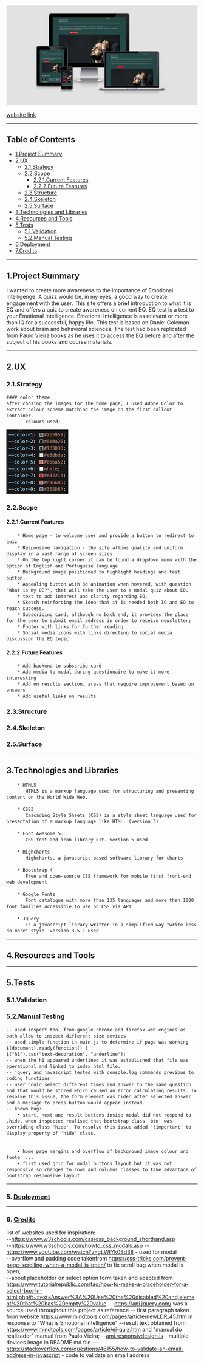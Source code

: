 <img src="assets/images/multiple-devices.jpeg" style="margin: 0;">

[website link](https://veraleitaodev.github.io/EQ_test/)

---

## Table of Contents

- [1.Project Summary](#1.Project-Summary)
- [2.UX](#2.UX)
  - [2.1.Strategy](#2.1.Strategy)
  - [2.2.Scope](#2.2.Scope)
    - [2.2.1.Current Features](#2.2.1.Current-Features)
    - [2.2.2.Future Features](#2.2.2.Future-Features)
  - [2.3.Structure](#2.4.Structure)
  - [2.4.Skeleton](#2.5.Skeleton)
  - [2.5.Surface](#2.6.Surface)
- [3.Technologies and Libraries](#3.Technologies-and-Libraries)
- [4.Resources and Tools](#4.Resources-and-Tools)
- [5.Tests](#5.Tests)
  - [5.1.Validation](#5.1.Validation)
  - [5.2.Manual Testing](#5.2.Manual-Testing)
- [6.Deployment](#6.Deployment)
- [7.Credits](#7.Credits)

---


## 1.Project Summary

I wanted to create more awareness to the importance of Emotional intelligenge.
A quizz would be, in my eyes, a good way to create engagement with the user. This site offers a brief introduction to what it is EQ and offers a quiz to create awareness on current EQ.
EQ test is a test to your Emotional Intelligence. Emotional Intelligence is as relevant or more than IQ for a successful, happy life.
This test is based on Daniel Goleman work about brain and behavioral sciences. The test had been replicated from Paulo Vieira books as he uses it to access the EQ before and after the subject of his books and course materials.

___

## 2.UX

### 2.1.Strategy

    #### color theme
    after chosing the images for the home page, I used Adobe Color to extract colour scheme matching the image on the first callout container.
        -- colours used:

<img src="assets/images/color-scheme.jpeg">

### 2.2.Scope

#### 2.2.1.Current Features


        * Home page - to welcome user and provide a button to redirect to quiz
        * Responsive navigation - the site allows quality and uniform display in a vast range of screen sizes
        * On the top right corner it can be found a dropdown menu with the option of English and Portuguese language
        * Background image positioned to highlight headings and test button. 
        * Appealing button with 3d animation when hovered, with question "What is my QE?", that will take the user to a modal quiz about EQ.  
        * text to add interest and clarity regarding EQ. 
        * Sketch reinforcing the idea that it is needed both IQ and EQ to reach success. 
        * Subscribing card, although no back end, it provides the place for the user to submit email address in order to receive newsletter;
        * Footer with links for further reading
        * Social media icons with links directing to social media discussion the EQ topic


#### 2.2.2.Future Features


        * Add backend to subscribe card
        * Add media to modal during questionaire to make it more interesting
        * Add on results section, areas that require improvement based on answers
        * Add useful links on results
### 2.3.Structure

### 2.4.Skeleton

### 2.5.Surface

___

## 3.Technologies and Libraries

        * HTML5 
           HTML5 is a markup language used for structuring and presenting content on the World Wide Web.
        
        * CSS3
           Cascading Style Sheets (CSS) is a style sheet language used for presentation of a markup language like HTML. (version 3)
        
        * Font Awesome 5. 
           CSS font and icon library kit. version 5 used
        
        * Highcharts
           Highcharts, a javascript based software library for charts

        * Bootstrap 4
           Free and open-source CSS framework for mobile first front-end web development

        * Google Fonts
           Font catalogue with more than 135 languages and more than 1000 font families accessible to use on CSS via API

        * JQuery
           Is a javascript library written in a simplified way "write less do more" style. version 3.5.1 used


___

## 4.Resources and Tools


___

## 5.Tests

### 5.1.Validation

### 5.2.Manual Testing

    -- used inspect tool from google chrome and firefox web engines as both allow to inspect different size devices
    -- used simple function in main.js to determine if page was working $(document).ready(function() {
    $("h1").css("text-decoration", "underline");
    -- when the h1 appeared underlined it was established that file was operational and linked to index.html file.
    -- jquery and javascript tested with console.log commands previous to coding functions
    -- user could select different times and answer to the same question and that would be stored which caused an error calculating results. To resolve this issue, the form element was hiden after selected answer and a message to press button would appear instead.
    -- known bug:
        • start, next and result buttons inside modal did not respond to .hide, when inspected realised that bootstrap class 'btn' was overriding class 'hide'. To resolve this issue added '!important' to display property of 'hide' class.


        • home page margins and overflow of background image colour and footer ...
        • first used grid for modal buttons layout but it was not responsive so changes to rows and columns classes to take advantage of bootstrap responsive layout.
___

### 5. [Deployment](#deployment)

___

### 6. [Credits](#credits)

list of websites used for inspiration:  
 --https://www.w3schools.com/css/css_background_shorthand.asp  
 --https://www.w3schools.com/howto_css_modals.asp
--https://www.youtube.com/watch?v=gLWIYk0Sd38 - used for modal  
 --overflow and padding code takenfrom https://css-tricks.com/prevent-page-scrolling-when-a-modal-is-open/ to fix scroll bug when modal is open;  
 --about placeholder on select option form taken and adapted from https://www.tutorialrepublic.com/faq/how-to-make-a-placeholder-for-a-select-box-in-html.php#:~:text=Answer%3A%20Use%20the%20disabled%20and,element%20that%20has%20empty%20value.
--https://api.jquery.com/ was a source used throughout this project as reference
-- first paragraph taken from website https://www.mindtools.com/pages/article/newLDR_45.htm in response to "What is Emotional Intelligence"
--result text obtained from https://www.mindtools.com/pages/article/ei-quiz.htm and "manual do realizador" manual from Paulo Vieira;
--[ami.responsivdesign.is](http://ami.responsivedesign.is) - multiple devices image in README.md file
--https://stackoverflow.com/questions/46155/how-to-validate-an-email-address-in-javascript - code to validate an email address
